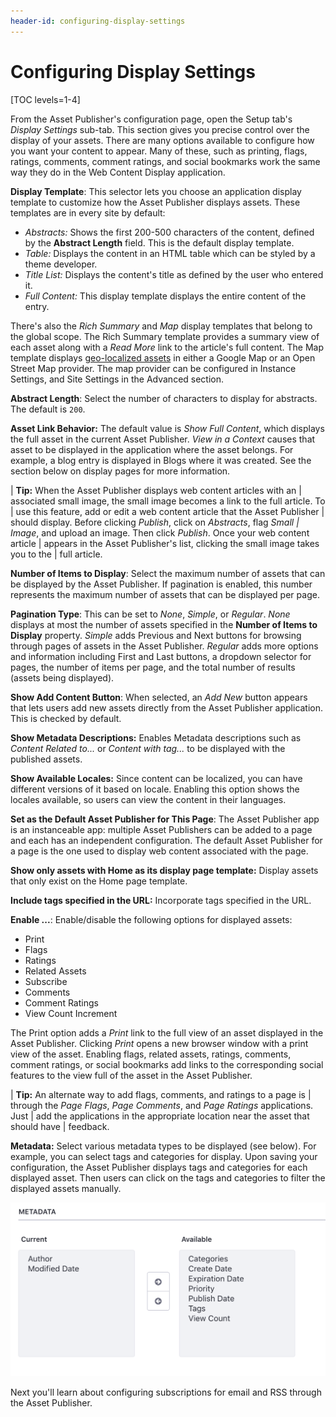 ```yaml
---
header-id: configuring-display-settings
---
```


# Configuring Display Settings

[TOC levels=1-4]

From the Asset Publisher's configuration page, open the Setup tab's *Display
Settings* sub-tab. This section gives you precise control over the display of
your assets. There are many options available to configure how you want your
content to appear. Many of these, such as printing, flags, ratings, comments,
comment ratings, and social bookmarks work the same way they do in the Web
Content Display application.

**Display Template**: This selector lets you choose an application display
template to customize how the Asset Publisher displays assets. These templates
are in every site by default:

- *Abstracts:* Shows the first 200-500 characters of the content, defined by the
  **Abstract Length** field. This is the default display template. 
- *Table:* Displays the content in an HTML table which can
  be styled by a theme developer.
- *Title List:* Displays the content's title as defined by
  the user who entered it.
- *Full Content:* This display template displays the entire content of the entry.

There's also the *Rich Summary* and *Map* display templates that belong to
the global scope. The Rich Summary template provides a summary view of each
asset along with a *Read More* link to the article's full content. The Map
template displays
[geo-localized assets](/docs/7-2/user/-/knowledge_base/u/geolocating-assets)
in either a Google Map or an Open Street Map provider. The map provider can
be configured in Instance Settings, and Site Settings in the Advanced
section.

**Abstract Length**: Select the number of characters to display for abstracts.
The default is `200`.

**Asset Link Behavior:** The default value is *Show Full Content*, which
displays the full asset in the current Asset Publisher. *View in a Context*
causes that asset to be displayed in the application where the asset belongs.
For example, a blog entry is displayed in Blogs where it was created. See the
section below on display pages for more information.

| **Tip:** When the Asset Publisher displays web content articles with an
| associated small image, the small image becomes a link to the full article. To
| use this feature, add or edit a web content article that the Asset Publisher
| should display. Before clicking *Publish*, click on *Abstracts*, flag *Small
| Image*, and upload an image. Then click *Publish*. Once your web content article
| appears in the Asset Publisher's list, clicking the small image takes you to the
| full article.

**Number of Items to Display**: Select the maximum number of assets that can be
displayed by the Asset Publisher. If pagination is enabled, this number
represents the maximum number of assets that can be displayed per page.

**Pagination Type**: This can be set to *None*, *Simple*, or *Regular*. *None*
displays at most the number of assets specified in the **Number of Items to
Display** property. *Simple* adds Previous and Next buttons for browsing through
pages of assets in the Asset Publisher. *Regular* adds more options and
information including First and Last buttons, a dropdown selector for pages,
the number of items per page, and the total number of results (assets being
displayed).

**Show Add Content Button**: When selected, an *Add New* button appears that
lets users add new assets directly from the Asset Publisher application. This
is checked by default.

**Show Metadata Descriptions:** Enables Metadata descriptions such as
*Content Related to...* or *Content with tag...* to be displayed with the
published assets.

**Show Available Locales:** Since content can be localized, you can have
different versions of it based on locale. Enabling this option shows the locales
available, so users can view the content in their languages.

**Set as the Default Asset Publisher for This Page**: The Asset Publisher app is
an instanceable app: multiple Asset Publishers can be added to a page and each
has an independent configuration. The default Asset Publisher for a page is the
one used to display web content associated with the page.

**Show only assets with Home as its display page template:** Display assets that
only exist on the Home page template.

**Include tags specified in the URL:** Incorporate tags specified in the URL.

**Enable ...**: Enable/disable the following options for displayed assets:

- Print
- Flags
- Ratings
- Related Assets
- Subscribe
- Comments
- Comment Ratings
- View Count Increment

The Print option adds a *Print* link to the full view of an asset displayed in
the Asset Publisher. Clicking *Print* opens a new browser window with a print
view of the asset. Enabling flags, related assets, ratings, comments, comment
ratings, or social bookmarks add links to the corresponding social features to
the view full of the asset in the Asset Publisher.

| **Tip:** An alternate way to add flags, comments, and ratings to a page is
| through the *Page Flags*, *Page Comments*, and *Page Ratings* applications. Just
| add the applications in the appropriate location near the asset that should have
| feedback.

**Metadata:** Select various metadata types to be displayed (see below). For
example, you can select tags and categories for display. Upon saving your
configuration, the Asset Publisher displays tags and categories for each
displayed asset. Then users can click on the tags and categories to filter the
displayed assets manually. 

![Figure 1: You can configure the Asset Publisher to display various kinds of metadata about the displayed assets.](../../../../images/available-metadata-fields.png)

Next you'll learn about configuring subscriptions for email and RSS through the 
Asset Publisher. 
